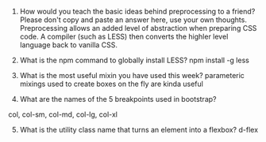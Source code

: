 1. How would you teach the basic ideas behind preprocessing to a friend? Please don't copy and paste an answer here, use your own thoughts.
Preprocessing allows an added level of abstraction when preparing CSS code. A compiler (such as LESS) then
converts the highler level language back to vanilla CSS.

2. What is the npm command to globally install LESS?
npm install -g less

3. What is the most useful mixin you have used this week?
parameteric mixings used to create boxes on the fly are kinda useful

4. What are the names of the 5 breakpoints used in bootstrap?

col, col-sm, col-md, col-lg, col-xl

5. What is the utility class name that turns an element into a flexbox?
d-flex